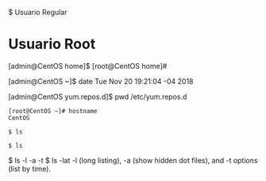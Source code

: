 $ Usuario Regular
# Usuario Root
[admin@CentOS home]$
[root@CentOS home]#

[admin@CentOS ~]$ date
Tue Nov 20 19:21:04 -04 2018



[admin@CentOS yum.repos.d]$ pwd
/etc/yum.repos.d

```shell
[root@CentOS ~]# hostname
CentOS
```



```shell
$ ls 
```

```shell
$ ls 
```
$ ls -l -a -t
$ ls -lat
-l (long listing), 
-a (show hidden dot files), and 
-t options (list by time).

